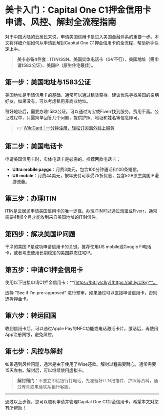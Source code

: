 # 美卡入门：Capital One C1押金信用卡申请、风控、解封全流程指南

对于中国大陆的云居民来说，申请美国信用卡是进入美国金融体系的重要一步。本文将详细介绍如何从申请到解封Capital One C1押金信用卡的全流程，帮助新手快速上手。

> **美卡必备4件套：ITIN/SSN、美国实体电话卡（GV不行）、美国地址（需申请1583公证）、美国IP（原生住宅最佳）。**

## 第一步：美国地址与1583公证

美国地址是申请信用卡的基础，通常可以通过租赁获得。建议优先寻找美国的亲朋好友，如果没有，可以考虑租用非商业地址。

租好地址后，需要办理1583公证。可以通过淘宝或Fiverr找到服务，费用不高。公证过程中，只需简单回答几个问题，提供护照、地址和姓名等信息即可。

> 👉 [WildCard | 一分钟注册，轻松订阅海外线上服务](https://bbtdd.com/WildCard)

## 第二步：美国电话卡

申请美国信用卡时，实体电话卡是必需的。推荐两款电话卡：

- **Ultra mobile paygo**：月费3美元，包含100分钟通话和100条短信。
- **US mobile**：月费44美元，按年支付可享受75折优惠，包含5GB原生美国IP漫游流量。

## 第三步：办理ITIN

ITIN是云居民申请美国信用卡的唯一途径。办理ITIN可以通过淘宝或Fiverr，通常需要4到6个月才能收到来自美国地址的ITIN信件。

## 第四步：解决美国IP问题

干净的美国IP是成功申请信用卡的关键。推荐使用US mobile或Google Fi电话卡，或者考虑使用长期稳定的美国静态住宅IP。

## 第五步：申请C1押金信用卡

使用以下链接申请C1押金信用卡：**[https://bit.ly/c1ky](https://bit.ly/c1ky)**。

选择 "See if I’m pre-approved" 进行预审，如果通过可以直接申请信用卡，否则选择押金卡。

## 第六步：转运回国

收到信用卡后，可以通过Apple Pay的NFC功能或电话激活卡片。激活后，再使用App注册网银，避免风控。

## 第七步：风控与解封

如果遇到风控问题，通常是由于使用了Wise还款。解封过程需要耐心，通常需要15天左右。解封后，可以继续使用虚拟卡。

> **解封窍门**：不要立即给银行打电话，先准备好ITIN扫描件、护照等资料，通过传真或电话联系银行客服。

---

通过以上步骤，您可以顺利申请并管理Capital One C1押金信用卡。希望本文对您有所帮助！